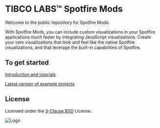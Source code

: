 # TIBCO LABS™ Spotfire Mods

Welcome to the public repository for Spotfire Mods.
 
With Spotfire Mods, you can include custom visualizations in your Spotfire applications much faster by integrating JavaScript visualizations. Create your own visualizations that look and feel like the native Spotfire visualizations, and that leverage the built-in capabilities of Spotfire. 

## To get started

[Introduction and tutorials](https://tibcosoftware.github.io/spotfire-mods/docs/)

[Latest version of example projects](https://github.com/TIBCOSoftware/spotfire-mods/releases/tag/v1.0.0-alpha)

## License

Licensed under the [3-Clause BSD](https://github.com/TIBCOSoftware/spotfire-mods/blob/master/LICENSE) License.


![Logo](https://tibcosoftware.github.io/TIBCO-LABS/about/tibcolabs-brand.png "Labs Logo")
